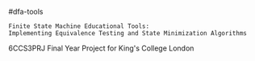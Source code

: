 #dfa-tools
```
Finite State Machine Educational Tools: 
Implementing Equivalence Testing and State Minimization Algorithms
```


6CCS3PRJ Final Year Project for King's College London